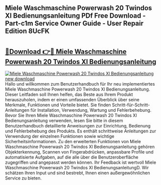 ## Miele Waschmaschine Powerwash 20 Twindos Xl Bedienungsanleitung PDf Free Download - Part-c1m Service Owner Guide - User Repair Edition 8UcFK

# <h2><a href="http://df4o50.blite.top/?on=Miele+Waschmaschine+Powerwash+20+Twindos+Xl+Bedienungsanleitung">🔗Download 👉🔴 Miele Waschmaschine Powerwash 20 Twindos Xl Bedienungsanleitung</a></h2>

[![Miele Waschmaschine Powerwash 20 Twindos Xl Bedienungsanleitung new download](https://i.imgur.com/lujVjoI.png)](http://df4o50.blite.top/?on=Miele+Waschmaschine+Powerwash+20+Twindos+Xl+Bedienungsanleitung)
Hallo und willkommen zum Benutzerhandbuch für Ihr neu implementiertes Miele Waschmaschine Powerwash 20 Twindos Xl Bedienungsanleitung. Dieser Leitfaden soll Ihnen helfen, das Beste aus Ihrem Produkt herauszuholen, indem er einen umfassenden Überblick über seine Merkmale, Funktionen und Vorteile bietet. Sie finden Schritt-für-Schritt-Anleitungen für Installation, Verwendung, Wartung und Fehlerbehebung. Bevor Sie Ihren Miele Waschmaschine Powerwash 20 Twindos Xl Bedienungsanleitung verwenden, lesen Sie bitte in diesem Benutzerhandbuch detaillierte Anweisungen zur Einrichtung, Bedienung und Fehlerbehebung des Produkts. Es enthält schrittweise Anleitungen zur Verwendung der einzelnen Funktionen sowie wichtige Sicherheitsinformationen. Zu den erweiterten Funktionen von Miele Waschmaschine Powerwash 20 Twindos Xl Bedienungsanleitung gehören Objekterkennung, Scannen von Fingerabdrücken, anpassbare Profile und automatisierte Aufgaben, auf die alle über die Benutzeroberfläche zugegriffen und angepasst werden können. Ihr Feedback ist wertvoll Miele Waschmaschine Powerwash 20 Twindos Xl BedienungsanleitungD. Wir schätzen Ihren Input und sind bestrebt, Ihnen einen außergewöhnlichen Service zu bieten.
